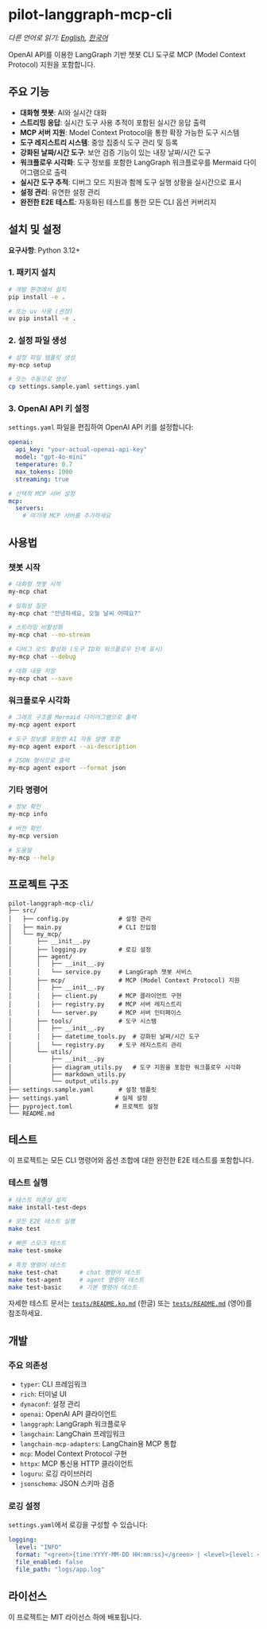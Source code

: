 # pilot-langgraph-mcp-cli

*다른 언어로 읽기: [English](README.md), [한국어](README.ko.md)*

OpenAI API를 이용한 LangGraph 기반 챗봇 CLI 도구로 MCP (Model Context Protocol) 지원을 포함합니다.

## 주요 기능

- **대화형 챗봇**: AI와 실시간 대화
- **스트리밍 응답**: 실시간 도구 사용 추적이 포함된 실시간 응답 출력
- **MCP 서버 지원**: Model Context Protocol을 통한 확장 가능한 도구 시스템
- **도구 레지스트리 시스템**: 중앙 집중식 도구 관리 및 등록
- **강화된 날짜/시간 도구**: 보안 검증 기능이 있는 내장 날짜/시간 도구
- **워크플로우 시각화**: 도구 정보를 포함한 LangGraph 워크플로우를 Mermaid 다이어그램으로 출력
- **실시간 도구 추적**: 디버그 모드 지원과 함께 도구 실행 상황을 실시간으로 표시
- **설정 관리**: 유연한 설정 관리
- **완전한 E2E 테스트**: 자동화된 테스트를 통한 모든 CLI 옵션 커버리지

## 설치 및 설정

**요구사항**: Python 3.12+

### 1. 패키지 설치

```bash
# 개발 환경에서 설치
pip install -e .

# 또는 uv 사용 (권장)
uv pip install -e .
```

### 2. 설정 파일 생성

```bash
# 설정 파일 템플릿 생성
my-mcp setup

# 또는 수동으로 생성
cp settings.sample.yaml settings.yaml
```

### 3. OpenAI API 키 설정

`settings.yaml` 파일을 편집하여 OpenAI API 키를 설정합니다:

```yaml
openai:
  api_key: "your-actual-openai-api-key"
  model: "gpt-4o-mini"
  temperature: 0.7
  max_tokens: 1000
  streaming: true

# 선택적 MCP 서버 설정
mcp:
  servers:
    # 여기에 MCP 서버를 추가하세요
```

## 사용법

### 챗봇 시작

```bash
# 대화형 챗봇 시작
my-mcp chat

# 일회성 질문
my-mcp chat "안녕하세요, 오늘 날씨 어때요?"

# 스트리밍 비활성화
my-mcp chat --no-stream

# 디버그 모드 활성화 (도구 ID와 워크플로우 단계 표시)
my-mcp chat --debug

# 대화 내용 저장
my-mcp chat --save
```

### 워크플로우 시각화

```bash
# 그래프 구조를 Mermaid 다이어그램으로 출력
my-mcp agent export

# 도구 정보를 포함한 AI 자동 설명 포함
my-mcp agent export --ai-description

# JSON 형식으로 출력
my-mcp agent export --format json
```

### 기타 명령어

```bash
# 정보 확인
my-mcp info

# 버전 확인
my-mcp version

# 도움말
my-mcp --help
```

## 프로젝트 구조

```
pilot-langgraph-mcp-cli/
├── src/
│   ├── config.py              # 설정 관리
│   ├── main.py                # CLI 진입점
│   └── my_mcp/
│       ├── __init__.py
│       ├── logging.py         # 로깅 설정
│       ├── agent/
│       │   ├── __init__.py
│       │   └── service.py     # LangGraph 챗봇 서비스
│       ├── mcp/               # MCP (Model Context Protocol) 지원
│       │   ├── __init__.py
│       │   ├── client.py      # MCP 클라이언트 구현
│       │   ├── registry.py    # MCP 서버 레지스트리
│       │   └── server.py      # MCP 서버 인터페이스
│       ├── tools/             # 도구 시스템
│       │   ├── __init__.py
│       │   ├── datetime_tools.py  # 강화된 날짜/시간 도구
│       │   └── registry.py    # 도구 레지스트리 관리
│       └── utils/
│           ├── __init__.py
│           ├── diagram_utils.py   # 도구 지원을 포함한 워크플로우 시각화
│           ├── markdown_utils.py
│           └── output_utils.py
├── settings.sample.yaml       # 설정 템플릿
├── settings.yaml             # 실제 설정
├── pyproject.toml            # 프로젝트 설정
└── README.md
```

## 테스트

이 프로젝트는 모든 CLI 명령어와 옵션 조합에 대한 완전한 E2E 테스트를 포함합니다.

### 테스트 실행

```bash
# 테스트 의존성 설치
make install-test-deps

# 모든 E2E 테스트 실행
make test

# 빠른 스모크 테스트
make test-smoke

# 특정 명령어 테스트
make test-chat      # chat 명령어 테스트
make test-agent     # agent 명령어 테스트
make test-basic     # 기본 명령어 테스트
```

자세한 테스트 문서는 [`tests/README.ko.md`](tests/README.ko.md) (한글) 또는 [`tests/README.md`](tests/README.md) (영어)를 참조하세요.

## 개발

### 주요 의존성

- `typer`: CLI 프레임워크
- `rich`: 터미널 UI
- `dynaconf`: 설정 관리
- `openai`: OpenAI API 클라이언트
- `langgraph`: LangGraph 워크플로우
- `langchain`: LangChain 프레임워크
- `langchain-mcp-adapters`: LangChain용 MCP 통합
- `mcp`: Model Context Protocol 구현
- `httpx`: MCP 통신용 HTTP 클라이언트
- `loguru`: 로깅 라이브러리
- `jsonschema`: JSON 스키마 검증

### 로깅 설정

`settings.yaml`에서 로깅을 구성할 수 있습니다:

```yaml
logging:
  level: "INFO"
  format: "<green>{time:YYYY-MM-DD HH:mm:ss}</green> | <level>{level: <8}</level> | <cyan>{name}</cyan> - <level>{message}</level>"
  file_enabled: false
  file_path: "logs/app.log"
```

## 라이선스

이 프로젝트는 MIT 라이선스 하에 배포됩니다.
